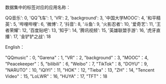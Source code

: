 数据集中的标签对应的应用名称：


QQ音乐': 0, 'QQ飞车': 1, 'VR': 2, 'background': 3, '中国大学MOOC': 4, '和平精英': 5, '哔哩哔哩': 6, '微博': 7, '抖音': 8, '斗鱼': 9, '火影忍者': 10, '爱奇艺': 11, '王者荣耀': 12, '百度贴吧': 13, '知乎': 14, '腾讯视频': 15, '英雄联盟手游': 16, '虎牙直播': 17, '金铲铲之战': 18


English：

"QQmusic"：0, "Garena"：1, "VR"：2, "background"：3, "MOOC"：4, "Peacekeeper"：5, "bilibili"：6, "Weibo"：7, "TikTok"：8, "DOYU"：9, "NARUTO"：10, "iQIYI"：11, "HOK"：12, "Tieba"：13, "ZH"：14, "Tencent Video"：15, "LoLWR"：16, "HUYA"：17, "TFT"：18
